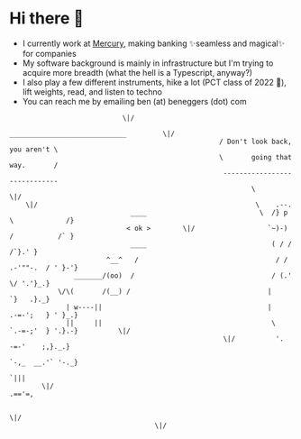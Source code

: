 # Hi there 👋

* I currently work at [Mercury](https://mercury.com/), making banking ✨seamless and magical✨ for companies
* My software background is mainly in infrastructure but I'm trying to acquire more breadth (what the hell is a Typescript, anyway?)
* I also play a few different instruments, hike a lot (PCT class of 2022 🌱), lift weights, read, and listen to techno
* You can reach me by emailing ben (at) beneggers (dot) com

```                                      
                            \|/
                                                     _____________________________         \|/
                                                    / Don't look back, you aren't \
                                                    \       going that way.       /
                                                     -----------------------------
                                                            \                                             \|/
    \|/                                                      \    .--.
                              ____                            \  /} p \             /}
                             < ok >        \|/                  `~)-) /           /` }
                              ____                               ( / /          /`}.' }
                        ^__^   /                                  / / .-'""-.  / ' }-'}
                _______/(oo)  /                                  / (.'       \/ '.'}_.}
            \/\(       /(__) /                                  |            `}   .}._}
              | w----||                                         |     .-=-';   } ' }_.}
              ||     ||                                          \    `.-=-;'  } '.}.-}          \|/
                                                     \|/          '.   -=-'    ;,}._.}
                                                                    `-,_  __.'` '-._}
                                                                        `|||
        \|/                                                            .=='=,

                                                                                                      \|/
                                    \|/

```

